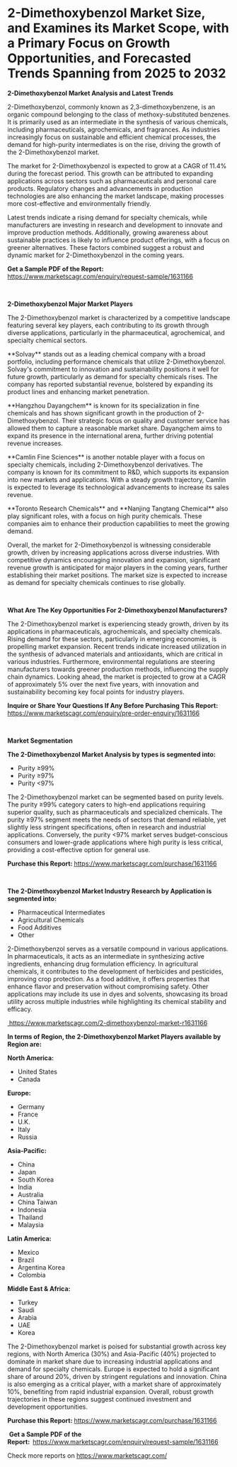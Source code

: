 <p><h1>2-Dimethoxybenzol Market Size, and Examines its Market Scope, with a Primary Focus on Growth Opportunities, and Forecasted Trends Spanning from 2025 to 2032</h1></p><p><strong>2-Dimethoxybenzol Market Analysis and Latest Trends</strong></p>
<p><p>2-Dimethoxybenzol, commonly known as 2,3-dimethoxybenzene, is an organic compound belonging to the class of methoxy-substituted benzenes. It is primarily used as an intermediate in the synthesis of various chemicals, including pharmaceuticals, agrochemicals, and fragrances. As industries increasingly focus on sustainable and efficient chemical processes, the demand for high-purity intermediates is on the rise, driving the growth of the 2-Dimethoxybenzol market.</p><p>The market for 2-Dimethoxybenzol is expected to grow at a CAGR of 11.4% during the forecast period. This growth can be attributed to expanding applications across sectors such as pharmaceuticals and personal care products. Regulatory changes and advancements in production technologies are also enhancing the market landscape, making processes more cost-effective and environmentally friendly.</p><p>Latest trends indicate a rising demand for specialty chemicals, while manufacturers are investing in research and development to innovate and improve production methods. Additionally, growing awareness about sustainable practices is likely to influence product offerings, with a focus on greener alternatives. These factors combined suggest a robust and dynamic market for 2-Dimethoxybenzol in the coming years.</p></p>
<p><strong>Get a Sample PDF of the Report:&nbsp;</strong> <a href="https://www.marketscagr.com/enquiry/request-sample/1631166?utm_campaign=3575&utm_medium=2&utm_source=Github&utm_content=ia&utm_term=29032025&utm_id=2-dimethoxybenzol">https://www.marketscagr.com/enquiry/request-sample/1631166</a></p>
<p>&nbsp;</p>
<p><strong>2-Dimethoxybenzol Major Market Players</strong></p>
<p><p>The 2-Dimethoxybenzol market is characterized by a competitive landscape featuring several key players, each contributing to its growth through diverse applications, particularly in the pharmaceutical, agrochemical, and specialty chemical sectors.</p><p>**Solvay** stands out as a leading chemical company with a broad portfolio, including performance chemicals that utilize 2-Dimethoxybenzol. Solvay's commitment to innovation and sustainability positions it well for future growth, particularly as demand for specialty chemicals rises. The company has reported substantial revenue, bolstered by expanding its product lines and enhancing market penetration.</p><p>**Hangzhou Dayangchem** is known for its specialization in fine chemicals and has shown significant growth in the production of 2-Dimethoxybenzol. Their strategic focus on quality and customer service has allowed them to capture a reasonable market share. Dayangchem aims to expand its presence in the international arena, further driving potential revenue increases.</p><p>**Camlin Fine Sciences** is another notable player with a focus on specialty chemicals, including 2-Dimethoxybenzol derivatives. The company is known for its commitment to R&D, which supports its expansion into new markets and applications. With a steady growth trajectory, Camlin is expected to leverage its technological advancements to increase its sales revenue.</p><p>**Toronto Research Chemicals** and **Nanjing Tangtang Chemical** also play significant roles, with a focus on high purity chemicals. These companies aim to enhance their production capabilities to meet the growing demand.</p><p>Overall, the market for 2-Dimethoxybenzol is witnessing considerable growth, driven by increasing applications across diverse industries. With competitive dynamics encouraging innovation and expansion, significant revenue growth is anticipated for major players in the coming years, further establishing their market positions. The market size is expected to increase as demand for specialty chemicals continues to rise globally.</p></p>
<p>&nbsp;</p>
<p><strong>What Are The Key Opportunities For 2-Dimethoxybenzol Manufacturers?</strong></p>
<p><p>The 2-Dimethoxybenzol market is experiencing steady growth, driven by its applications in pharmaceuticals, agrochemicals, and specialty chemicals. Rising demand for these sectors, particularly in emerging economies, is propelling market expansion. Recent trends indicate increased utilization in the synthesis of advanced materials and antioxidants, which are critical in various industries. Furthermore, environmental regulations are steering manufacturers towards greener production methods, influencing the supply chain dynamics. Looking ahead, the market is projected to grow at a CAGR of approximately 5% over the next five years, with innovation and sustainability becoming key focal points for industry players.</p></p>
<p><strong>Inquire or Share Your Questions If Any Before Purchasing This Report:</strong> <a href="https://www.marketscagr.com/enquiry/pre-order-enquiry/1631166?utm_campaign=3575&utm_medium=2&utm_source=Github&utm_content=ia&utm_term=29032025&utm_id=2-dimethoxybenzol">https://www.marketscagr.com/enquiry/pre-order-enquiry/1631166</a></p>
<p>&nbsp;</p>
<p><strong>Market Segmentation</strong></p>
<p><strong>The 2-Dimethoxybenzol Market Analysis by types is segmented into:</strong></p>
<p><ul><li>Purity ≥99%</li><li>Purity ≥97%</li><li>Purity <97%</li></ul></p>
<p><p>The 2-Dimethoxybenzol market can be segmented based on purity levels. The purity ≥99% category caters to high-end applications requiring superior quality, such as pharmaceuticals and specialized chemicals. The purity ≥97% segment meets the needs of sectors that demand reliable, yet slightly less stringent specifications, often in research and industrial applications. Conversely, the purity <97% market serves budget-conscious consumers and lower-grade applications where high purity is less critical, providing a cost-effective option for general use. </p></p>
<p><strong>Purchase this Report:&nbsp;</strong><a href="https://www.marketscagr.com/purchase/1631166?utm_campaign=3575&utm_medium=2&utm_source=Github&utm_content=ia&utm_term=29032025&utm_id=2-dimethoxybenzol">https://www.marketscagr.com/purchase/1631166</a></p>
<p>&nbsp;</p>
<p><strong>The 2-Dimethoxybenzol Market Industry Research by Application is segmented into:</strong></p>
<p><ul><li>Pharmaceutical Intermediates</li><li>Agricultural Chemicals</li><li>Food Additives</li><li>Other</li></ul></p>
<p><p>2-Dimethoxybenzol serves as a versatile compound in various applications. In pharmaceuticals, it acts as an intermediate in synthesizing active ingredients, enhancing drug formulation efficiency. In agricultural chemicals, it contributes to the development of herbicides and pesticides, improving crop protection. As a food additive, it offers properties that enhance flavor and preservation without compromising safety. Other applications may include its use in dyes and solvents, showcasing its broad utility across multiple industries while highlighting its chemical stability and efficacy.</p></p>
<p><a href="https://www.marketscagr.com/2-dimethoxybenzol-market-r1631166?utm_campaign=3575&utm_medium=2&utm_source=Github&utm_content=ia&utm_term=29032025&utm_id=2-dimethoxybenzol">&nbsp;https://www.marketscagr.com/2-dimethoxybenzol-market-r1631166</a></p>
<p><strong>In terms of Region, the 2-Dimethoxybenzol Market Players available by Region are:</strong></p>
<p>
    <p> <strong> North America: </strong>
        <ul>
            <li>United States</li>
            <li>Canada</li>
        </ul>
        </p> 
    <p> <strong> Europe: </strong>
        <ul>
            <li>Germany</li>
            <li>France</li>
            <li>U.K.</li>
            <li>Italy</li>
            <li>Russia</li>
        </ul>
        </p> 
    <p> <strong> Asia-Pacific: </strong>
        <ul>
            <li>China</li>
            <li>Japan</li>
            <li>South Korea</li>
            <li>India</li>
            <li>Australia</li>
            <li>China Taiwan</li>
            <li>Indonesia</li>
            <li>Thailand</li>
            <li>Malaysia</li>
        </ul>
        </p> 
    <p> <strong> Latin America: </strong>
        <ul>
            <li>Mexico</li>
            <li>Brazil</li>
            <li>Argentina Korea</li>
            <li>Colombia</li>
        </ul>
        </p> 
    <p> <strong> Middle East & Africa: </strong>
        <ul>
            <li>Turkey</li>
            <li>Saudi</li>
            <li>Arabia</li>
            <li>UAE</li>
            <li>Korea</li>
        </ul>
    </p>
    </p>
<p><p>The 2-Dimethoxybenzol market is poised for substantial growth across key regions, with North America (30%) and Asia-Pacific (40%) projected to dominate in market share due to increasing industrial applications and demand for specialty chemicals. Europe is expected to hold a significant share of around 20%, driven by stringent regulations and innovation. China is also emerging as a critical player, with a market share of approximately 10%, benefiting from rapid industrial expansion. Overall, robust growth trajectories in these regions suggest continued investment and development opportunities.</p></p>
<p><strong>Purchase this Report: </strong><a href="https://www.marketscagr.com/purchase/1631166?utm_campaign=3575&utm_medium=2&utm_source=Github&utm_content=ia&utm_term=29032025&utm_id=2-dimethoxybenzol">https://www.marketscagr.com/purchase/1631166</a></p>
<p>&nbsp;<strong>Get a Sample PDF of the Report:&nbsp;&nbsp;</strong><a href="https://www.marketscagr.com/enquiry/request-sample/1631166?utm_campaign=3575&utm_medium=2&utm_source=Github&utm_content=ia&utm_term=29032025&utm_id=2-dimethoxybenzol">https://www.marketscagr.com/enquiry/request-sample/1631166</a></p>
<p><strong></strong></p>
<p>Check more reports on <a href="https://www.marketscagr.com/?utm_campaign=3575&utm_medium=2&utm_source=Github&utm_content=ia&utm_term=29032025&utm_id=2-dimethoxybenzol">https://www.marketscagr.com/</a></p>